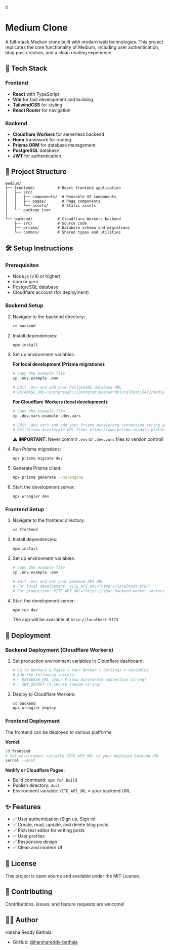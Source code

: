 it
# Medium Clone

A full-stack Medium clone built with modern web technologies. This project replicates the core functionality of Medium, including user authentication, blog post creation, and a clean reading experience.

## 🚀 Tech Stack

### Frontend
- **React** with TypeScript
- **Vite** for fast development and building
- **TailwindCSS** for styling
- **React Router** for navigation

### Backend
- **Cloudflare Workers** for serverless backend
- **Hono** framework for routing
- **Prisma ORM** for database management
- **PostgreSQL** database
- **JWT** for authentication

## 📁 Project Structure

```
medium/
├── frontend/          # React frontend application
│   ├── src/
│   │   ├── components/  # Reusable UI components
│   │   ├── pages/       # Page components
│   │   └── assets/      # Static assets
│   └── package.json
│
└── backend/           # Cloudflare Workers backend
    ├── src/           # Source code
    ├── prisma/        # Database schema and migrations
    └── common/        # Shared types and utilities
```

## 🛠️ Setup Instructions

### Prerequisites
- Node.js (v16 or higher)
- npm or yarn
- PostgreSQL database
- Cloudflare account (for deployment)

### Backend Setup

1. Navigate to the backend directory:
   ```bash
   cd backend
   ```

2. Install dependencies:
   ```bash
   npm install
   ```

3. Set up environment variables:
   
   **For local development (Prisma migrations):**
   ```bash
   # Copy the example file
   cp .env.example .env
   
   # Edit .env and add your PostgreSQL database URL
   # DATABASE_URL="postgresql://postgres:password@localhost:5432/medium_clone?schema=public"
   ```

   **For Cloudflare Workers (local development):**
   ```bash
   # Copy the example file
   cp .dev.vars.example .dev.vars
   
   # Edit .dev.vars and add your Prisma Accelerate connection string and JWT secret
   # Get Prisma Accelerate URL from: https://www.prisma.io/data-platform
   ```

   ⚠️ **IMPORTANT**: Never commit `.env` or `.dev.vars` files to version control!

4. Run Prisma migrations:
   ```bash
   npx prisma migrate dev
   ```

5. Generate Prisma client:
   ```bash
   npx prisma generate --no-engine
   ```

6. Start the development server:
   ```bash
   npx wrangler dev
   ```

### Frontend Setup

1. Navigate to the frontend directory:
   ```bash
   cd frontend
   ```

2. Install dependencies:
   ```bash
   npm install
   ```

3. Set up environment variables:
   ```bash
   # Copy the example file
   cp .env.example .env
   
   # Edit .env and set your backend API URL
   # For local development: VITE_API_URL="http://localhost:8787"
   # For production: VITE_API_URL="https://your-backend-worker.workers.dev"
   ```

4. Start the development server:
   ```bash
   npm run dev
   ```
   
   The app will be available at `http://localhost:5173`

## 🚀 Deployment

### Backend Deployment (Cloudflare Workers)

1. Set production environment variables in Cloudflare dashboard:
   ```bash
   # Go to Workers & Pages > Your Worker > Settings > Variables
   # Add the following secrets:
   # - DATABASE_URL (your Prisma Accelerate connection string)
   # - JWT_SECRET (a secure random string)
   ```

2. Deploy to Cloudflare Workers:
   ```bash
   cd backend
   npx wrangler deploy
   ```

### Frontend Deployment

The frontend can be deployed to various platforms:

**Vercel:**
```bash
cd frontend
# Set environment variable VITE_API_URL to your deployed backend URL
vercel --prod
```

**Netlify or Cloudflare Pages:**
- Build command: `npm run build`
- Publish directory: `dist`
- Environment variable: `VITE_API_URL` = your backend URL

## ✨ Features

- ✅ User authentication (Sign up, Sign in)
- ✅ Create, read, update, and delete blog posts
- ✅ Rich text editor for writing posts
- ✅ User profiles
- ✅ Responsive design
- ✅ Clean and modern UI

## 📝 License

This project is open source and available under the MIT License.

## 🤝 Contributing

Contributions, issues, and feature requests are welcome!

## 👨‍💻 Author

Harsha Reddy Bathala
- GitHub: [@harshareddy-bathala](https://github.com/harshareddy-bathala)
